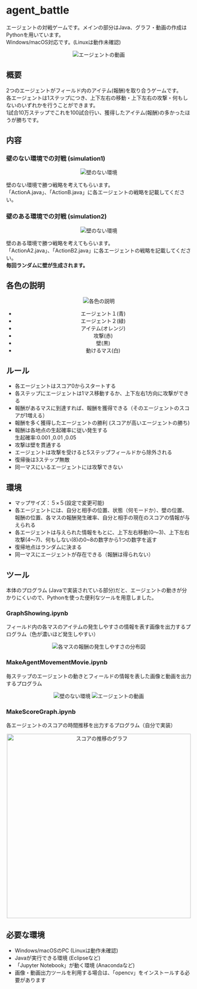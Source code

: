 # agent_battle
エージェントの対戦ゲームです。メインの部分はJava、グラフ・動画の作成はPythonを用いています。  
Windows/macOS対応です。(Linuxは動作未確認)

<div align="center">
<img src="https://raw.github.com/wiki/s-tsuiki/agent_battle/images/battle_wall.gif" alt="エージェントの動画">
</div>

## 概要
2つのエージェントがフィールド内のアイテム(報酬)を取り合うゲームです。  
各エージェントは1ステップにつき、上下左右の移動・上下左右の攻撃・何もしないのいずれかを行うことができます。  
1試合10万ステップでこれを100試合行い、獲得したアイテム(報酬)の多かったほうが勝ちです。

## 内容
### 壁のない環境での対戦 (simulation1) 
<div align="center">
<img src="https://raw.github.com/wiki/s-tsuiki/agent_battle/images/battle_no_wall.png" alt="壁のない環境">
</div>

壁のない環境で勝つ戦略を考えてもらいます。  
「ActionA.java」、「ActionB.java」に各エージェントの戦略を記載してください。

### 壁のある環境での対戦 (simulation2)  
<div align="center">
<img src="https://raw.github.com/wiki/s-tsuiki/agent_battle/images/battle_wall.png" alt="壁のない環境">
</div>

壁のある環境で勝つ戦略を考えてもらいます。  
「ActionA2.java」、「ActionB2.java」に各エージェントの戦略を記載してください。  
**毎回ランダムに壁が生成されます。**

## 各色の説明
<div align="center">
<img src="https://raw.github.com/wiki/s-tsuiki/agent_battle/images/explanation.png" alt="各色の説明">
</div>

<div align="center">
<ul>
<li>エージェント１(青)</li>
<li>エージェント２(緑)</li>
<li>アイテム(オレンジ)</li>
<li>攻撃(赤)</li>
<li>壁(黒)</li>
<li>動けるマス(白)</li>
</ul>
</div>


## ルール
* 各エージェントはスコア0からスタートする
* 各ステップにエージェントは1マス移動するか、上下左右1方向に攻撃ができる
* 報酬があるマスに到達すれば、報酬を獲得できる（そのエージェントのスコアが1増える）
* 報酬を多く獲得したエージェントの勝利 (スコアが高いエージェントの勝ち)
* 報酬は各地点の生起確率に従い発生する  
生起確率:0.001 ,0.01 ,0.05
* 攻撃は壁を貫通する
* エージェントは攻撃を受けると5ステップフィールドから除外される
* 復帰後は3ステップ無敵
* 同一マスにいるエージェントには攻撃できない

## 環境
* マップサイズ：５×５(設定で変更可能)
* 各エージェントには、自分と相手の位置、状態（何モードか）、壁の位置、報酬の位置、各マスの報酬発生確率、自分と相手の現在のスコアの情報が与えられる
* 各エージェントは与えられた情報をもとに、上下左右移動(0～3)、上下左右攻撃(4～7)、何もしない(8)の0~8の数字から1つの数字を返す
* 復帰地点はランダムに決まる
* 同一マスにエージェントが存在できる（報酬は得られない）

## ツール
本体のプログラム (Javaで実装されている部分)だと、エージェントの動きが分かりにくいので、Pythonを使った便利なツールを用意しました。
### GraphShowing.ipynb
フィールド内の各マスのアイテムの発生しやすさの情報を表す画像を出力するプログラム（色が濃いほど発生しやすい）
<div align="center">
<img src="https://raw.github.com/wiki/s-tsuiki/agent_battle/images/Graph.png" alt="各マスの報酬の発生しやすさの分布図">
</div>

### MakeAgentMovementMovie.ipynb
毎ステップのエージェントの動きとフィールドの情報を表した画像と動画を出力するプログラム
<div align="center">
<img src="https://raw.github.com/wiki/s-tsuiki/agent_battle/images/battle_wall.png" alt="壁のない環境">
<img src="https://raw.github.com/wiki/s-tsuiki/agent_battle/images/battle_wall.gif" alt="エージェントの動画">
</div>


### MakeScoreGraph.ipynb
各エージェントのスコアの時間推移を出力するプログラム（自分で実装）
<div align="center">
<img src="https://raw.github.com/wiki/s-tsuiki/agent_battle/images/ScoreGraph.png" alt="スコアの推移のグラフ" width="500">
</div>

## 必要な環境
* Windows/macOSのPC (Linuxは動作未確認)
* Javaが実行できる環境 (Eclipseなど)
* 「Jupyter Notebook」が動く環境 (Anacondaなど)
* 画像・動画出力ツールを利用する場合は、「opencv」をインストールする必要があります
